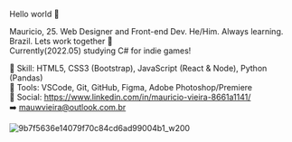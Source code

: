 Hello world 👋

Mauricio, 25. Web Designer and Front-end Dev. He/Him. Always learning. Brazil. Lets work together 🤝 <br>
Currently(2022.05) studying C# for indie games!

💎 Skill: HTML5, CSS3 (Bootstrap), JavaScript (React & Node), Python (Pandas) <br>
🔨 Tools: VSCode, Git, GitHub, Figma, Adobe Photoshop/Premiere                <br>
📲 Social: https://www.linkedin.com/in/mauricio-vieira-8661a1141/             <br>
➡️ mauwvieira@outlook.com.br 





![9b7f5636e14079f70c84cd6ad99004b1_w200](https://user-images.githubusercontent.com/100879718/171505825-4c40cf2c-71a3-4e39-a79c-1a410c471f9e.gif)

